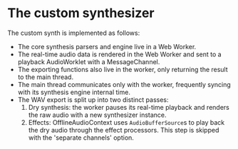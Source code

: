 # The custom synthesizer
The custom synth is implemented as follows:
- The core synthesis parsers and engine live in a Web Worker.
- The real-time audio data is rendered in the Web Worker and sent to a playback AudioWorklet with a MessageChannel.
- The exporting functions also live in the worker, only returning the result to the main thread.
- The main thread communicates only with the worker, frequently syncing with its synthesis engine internal time.
- The WAV export is split up into two distinct passes:
  1. Dry synthesis: the worker pauses its real-time playback and renders the raw audio with a new synthesizer instance.
  2. Effects: OfflineAudioContext uses `AudioBufferSource`s to play back the dry audio through the effect processors. This step is skipped with the 'separate channels' option.
